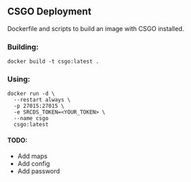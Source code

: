 ## CSGO Deployment

Dockerfile and scripts to build an image with CSGO installed.

### Building:
`docker build -t csgo:latest .`

### Using:
```
docker run -d \
  --restart always \
  -p 27015:27015 \
  -e SRCDS_TOKEN=<YOUR_TOKEN> \
  --name csgo
  csgo:latest
```

#### TODO:
- Add maps
- Add config
- Add password
